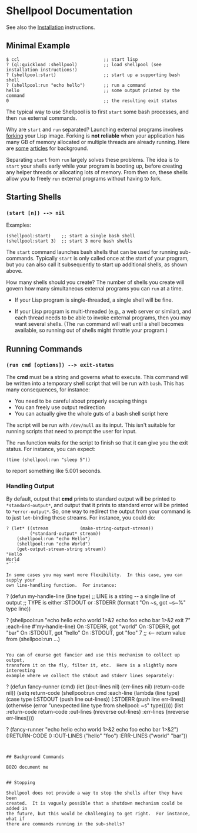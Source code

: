 Shellpool Documentation
=======================

See also the [Installation](INSTALL.md) instructions.


## Minimal Example

```
$ ccl                                ;; start lisp
? (ql:quickload :shellpool)          ;; load shellpool (see installation instructions!)
? (shellpool:start)                  ;; start up a supporting bash shell
? (shellpool:run "echo hello")       ;; run a command
hello                                ;; some output printed by the command
0                                    ;; the resulting exit status
```

The typical way to use Shellpool is to first `start` some bash processes, and
then `run` external commands.

Why are `start` and `run` separated?  Launching external programs involves
[forking](http://en.wikipedia.org/wiki/Fork_%28operating_system%29) your Lisp
image.  Forking is **not reliable** when your application has many GB of memory
allocated or multiple threads are already running.  Here are
[some](http://www.linuxprogrammingblog.com/threads-and-fork-think-twice-before-using-them)
[articles](http://bryanmarty.com/2012/01/14/forking-jvm/) for background.

Separating `start` from `run` largely solves these problems.  The idea is to
`start` your shells early while your program is booting up, before creating any
helper threads or allocating lots of memory.  From then on, these shells allow
you to freely `run` external programs without having to fork.


## Starting Shells

### `(start [n]) --> nil`

Examples:
```
(shellpool:start)    ;; start a single bash shell
(shellpool:start 3)  ;; start 3 more bash shells
```

The `start` command launches bash shells that can be used for running
sub-commands.  Typically `start` is only called once at the start of your
program, but you can also call it subsequently to start up additional shells,
as shown above.

How many shells should you create?  The number of shells you create will govern
how many simultaneous external programs you can `run` at a time.

 - If your Lisp program is single-threaded, a single shell will be fine.

 - If your Lisp program is multi-threaded (e.g., a web server or similar), and
   each thread needs to be able to invoke external programs, then you may want
   several shells.  (The `run` command will wait until a shell becomes
   available, so running out of shells might throttle your program.)


## Running Commands

### `(run cmd [options]) --> exit-status`

The **cmd** must be a string and governs what to execute.  This command will be
written into a temporary shell script that will be run with `bash`.  This has
many consequences, for instance:

  - You need to be careful about properly escaping things
  - You can freely use output redirection
  - You can actually give the whole guts of a bash shell script here

The script will be run with `/dev/null` as its input.  This isn't suitable for
running scripts that need to prompt the user for input.

The `run` function waits for the script to finish so that it can give you the
exit status.  For instance, you can expect:

  ```(time (shellpool:run "sleep 5"))```

to report something like 5.001 seconds.


### Handling Output

By default, output that **cmd** prints to standard output will be printed to
`*standard-output*`, and output that it prints to standard error will be
printed to `*error-output*`.  So, one way to redirect the output from your
command is to just `let`-binding these streams.  For instance, you could do:

```
? (let* ((stream            (make-string-output-stream))
         (*standard-output* stream))
    (shellpool:run "echo Hello")
    (shellpool:run "echo World")
    (get-output-stream-string stream))
"Hello
World
"```

In some cases you may want more flexibility.  In this case, you can supply your
own line-handling function.  For instance:

```
? (defun my-handle-line (line type)
    ;; LINE is a string -- a single line of output
    ;; TYPE is either :STDOUT or :STDERR
    (format t "On ~s, got ~s~%" type line))

? (shellpool:run "echo hello
                  echo world 1>&2
                  echo foo
                  echo bar 1>&2
                  exit 7"
                 :each-line #'my-handle-line)
On :STDERR, got "world"
On :STDERR, got "bar"
On :STDOUT, got "hello"
On :STDOUT, got "foo"
7 ;; <-- return value from (shellpool:run ...)
```

You can of course get fancier and use this mechanism to collect up output,
transform it on the fly, filter it, etc.  Here is a slightly more interesting
example where we collect the stdout and stderr lines separately:

```
? (defun fancy-runner (cmd)
    (let ((out-lines nil)
	  (err-lines nil)
	  (return-code nil))
      (setq return-code
	    (shellpool:run cmd
                           :each-line
                           (lambda (line type)
                             (case type
                               (:STDOUT (push line out-lines))
                               (:STDERR (push line err-lines))
                               (otherwise (error "unexpected line type from shellpool: ~s" type))))))
      (list :return-code return-code
            :out-lines (nreverse out-lines)
            :err-lines (nreverse err-lines))))

? (fancy-runner "echo hello
                 echo world 1>&2
                 echo foo
                 echo bar 1>&2")
(:RETURN-CODE 0 :OUT-LINES ("hello" "foo") :ERR-LINES ("world" "bar"))
```


## Background Commands

BOZO document me


## Stopping

Shellpool does not provide a way to stop the shells after they have been
created.  It is vaguely possible that a shutdown mechanism could be added in
the future, but this would be challenging to get right.  For instance, what if
there are commands running in the sub-shells?
